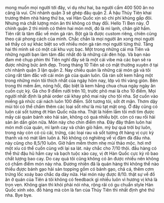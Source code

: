 mong muốn mọi người tới đây, ví dụ như hai, ba người cầm 400 500 ăn no căng là vui. Chi nhánh quận 3 sẽ ghép đâu quận 2. Á hậu Thủy Tiên khai trương thêm nhà hàng thứ ba, vai Hàn Quốc xịn sò chi phí khủng gấp đôi. Nhưng mà chất lượng món ăn thì không có thay đổi. Hello Ti Ben này. Ở chính quận 2 thì mình có thêm hai món mới, đó là mì lạnh, chân giờ hầm. Tiên rất là tâm đắc về món gà rán. Bột gà là được custom riêng, chiên cũng theo cái phong cách của mình. Chắc chắn là mọi người ăn xong mọi người sẽ thấy có sự khác biệt so với nhiều món gà rán mọi người từng thử. Tầng hai thì mình sẽ có một cái khu vực bạc. Một trong những cái mà Tiên và những người bạn làm tâm đắc nhất đó là những cái đèn hộp. Và bạn nào đam mê chụp phim thì Tiên nghĩ đây sẽ là một cái vibe mà các bạn sẽ ra được những bức ảnh đẹp. Trong tháng 10 Tiên sẽ có mặt thường xuyên ở tại chi nhánh quận 3 lận quận 2. Nay chiều quán là những cái món gà và tôi cũng rất tâm đắc với cái món gà của quán luôn. Gà rán sốt kem hằng một trong những món tôi thích nhất của ngày hôm nay, lớp vỏ thì vàng giòn. Bên trong thì mềm ẩm, nóng hổi, đặc biệt là kem hằng chua chua ngày ngày ăn cuốn cực kỳ. Gà cho 9 điểm rưỡi trên 10, trước phô mai là cho 10 điểm. Mọi người nhất định là phải order cái khay phô mai này cho tôi nha. Sợ cuốn vào miếng gà nhức cái nách luôn 100 điểm. Sốt tương tỏi, sốt ớt mặn. Thơm dậy mùi tỏi có thể chấm thêm các loại sốt như là mù tạt mật ong. Ở đây cũng có luôn cái sốt tương ớt Hàn Quốc nữa nha. Thật là hiếm lắm tôi mới tìm được mấy cái quán bánh xèo hải sản, không có quá nhiều bột. còn có rau rồi hải sản ăn dần giòn nữa. Món này cho chín điểm nha. Đây đây thẩm luôn hai món mới của quán, mì lạnh cay và chân giò hầm. mỳ bự quá trời bự luôn, trong này còn có củ cải, trứng, các loại rau và sốt tương ớt hàng vị cực kỳ thanh và nó mát lắm luôn á. Nó không có nghiêng về vị đậm đà đâu nha. này cũng cho 8,5/10 luôn. Giờ hầm mềm thơm nhẹ mùi thảo mộc. hơi mỡ một xíu có thể cuốn cùng với lại sa lát. này chắc cho 7/10 thôi. đầu hàng có thể thử đậu hũ hầm cay và bạch tuộc xào cay, vị ớt Hàn Quốc cực kỳ rõ bao chất lượng bao cay. Do cay quá tôi cũng không có ăn được nhiều nên không có chấm điểm món này nha. Đương nhiên đã là quán hàng thì không thể nào thiếu được bánh gạo hải sản topping gồm có bánh gạo, chả cá, thêm cơm trứng lốc xoáy bao chắc dạ dày nữa. Hai món này được 8/10. thật sự về đồ ăn ở quán của Tiên á tôi không có feedback gì nhiều luôn vì hương vị khá là trọn vẹn. Không gian thì khỏi phải nói nha, rộng rãi có gu chuẩn style Hàn Quốc xinh xẻo. đồ hàng mà còn là fan của Thủy Tiên thì nhất định ghé thử nha. Bye bye.